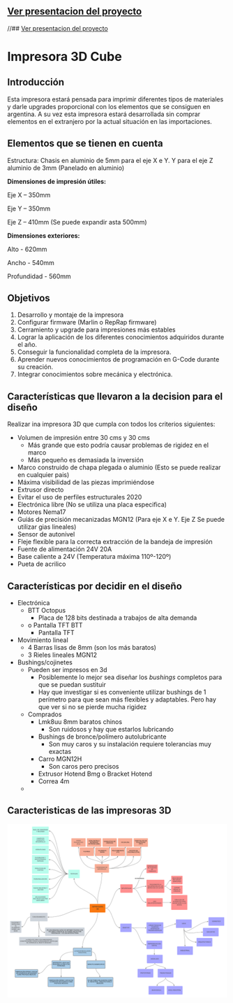 ## [Ver presentacion del proyecto](https://ioticos.cf/)


//## [Ver presentacion del proyecto](https://impresora3d-akv.my.canva.site/)


# Impresora 3D Cube

##  Introducción

Esta impresora estará pensada para imprimir diferentes tipos de materiales y darle upgrades proporcional con los elementos que se consiguen en argentina. A su vez esta impresora estará desarrollada sin comprar elementos en el extranjero por la actual situación en las importaciones.

## Elementos que se tienen en cuenta

Estructura:
Chasis en aluminio de 5mm para el eje X e Y. Y para el eje Z aluminio de 3mm (Panelado en aluminio)

__Dimensiones de impresión útiles:__

Eje X – 350mm

Eje Y – 350mm

Eje Z – 410mm (Se puede expandir asta 500mm)

__Dimensiones exteriores:__

Alto - 620mm

Ancho - 540mm

Profundidad - 560mm

## Objetivos
1.	Desarrollo y montaje de la impresora
2.	Configurar firmware (Marlin o RepRap firmware)
3.	Cerramiento y upgrade para impresiones más estables
4.	Lograr la aplicación de los diferentes conocimientos adquiridos durante el año.
5.	Conseguir la funcionalidad completa de la impresora.
6.	Aprender nuevos conocimientos de programación en G-Code durante su creación.
7.	Integrar conocimientos sobre mecánica y electrónica.


## Características que llevaron a la decision para el diseño

Realizar ina impresora 3D que cumpla con todos los criterios siguientes:

- Volumen de impresión entre 30 cms y 30 cms
    - Más grande que esto podría causar problemas de rigidez en el marco
    - Más pequeño es demasiada la inversión
- Marco construido de chapa plegada o aluminio (Esto se puede realizar en cualquier pais)
- Máxima visibilidad de las piezas imprimiéndose
- Extrusor directo
- Evitar el uso de perfiles estructurales 2020
- Electrónica libre (No se utiliza una placa especifica)
- Motores Nema17
- Guiás de precisión mecanizadas MGN12 (Para eje X e Y. Eje Z Se puede utilizar gias lineales)
- Sensor de autonivel
- Fleje flexible para la correcta extracción de la bandeja de impresión
- Fuente de alimentación 24V 20A
- Base caliente a 24V (Temperatura máxima 110º-120º)
- Pueta de acrilico

## Características por decidir en el diseño

- Electrónica
    - BTT Octopus
        - Placa de 128 bits destinada a trabajos de alta demanda
    - o	Pantalla TFT BTT
        - Pantalla TFT
- Movimiento lineal
    - 4 Barras lisas de 8mm (son los más baratos)
    - 3 Rieles lineales MGN12
- Bushings/cojinetes
    - Pueden ser impresos en 3d
        - Posiblemente lo mejor sea diseñar los _bushings_ completos para que se puedan sustituir
        - Hay que investigar si es conveniente utilizar bushings de 1 perímetro para que sean más flexibles y adaptables. Pero hay que ver si no se pierde mucha rigidez
    - Comprados
        - Lmk8uu 8mm baratos chinos
            - Son ruidosos y hay que estarlos lubricando
        - Bushings de bronce/polímero autolubricante
            - Son muy caros y su instalación requiere tolerancias muy exactas
        - Carro MGN12H
            - Son caros pero precisos
        - Extrusor Hotend Bmg o Bracket Hotend
        - Correa 4m
    -

## Caracteristicas de las impresoras 3D

<div align="middle"><img src="/Imagenes/IMPRESORAS_3D.png"></div>

